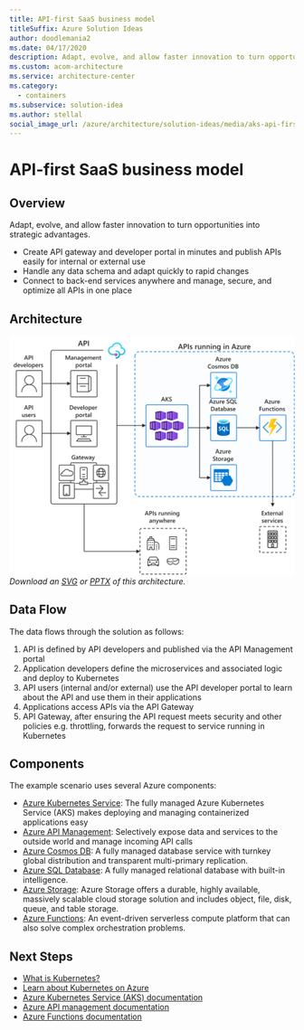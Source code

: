 ```yaml
---
title: API-first SaaS business model
titleSuffix: Azure Solution Ideas
author: doodlemania2
ms.date: 04/17/2020
description: Adapt, evolve, and allow faster innovation to turn opportunities into strategic advantages.
ms.custom: acom-architecture
ms.service: architecture-center
ms.category:
  - containers
ms.subservice: solution-idea
ms.author: stellal
social_image_url: /azure/architecture/solution-ideas/media/aks-api-first.png
---
```


# API-first SaaS business model

## Overview

Adapt, evolve, and allow faster innovation to turn opportunities into strategic advantages.

- Create API gateway and developer portal in minutes and publish APIs easily for internal or external use
- Handle any data schema and adapt quickly to rapid changes
- Connect to back-end services anywhere and manage, secure, and optimize all APIs in one place

## Architecture

![Architecture Diagram](../media/aks-api-first.png)
*Download an [SVG](../media/aks-api-first.svg) or [PPTX](../media/aks-api-first.pptx) of this architecture.*

## Data Flow

The data flows through the solution as follows:

1. API is defined by API developers and published via the API Management portal
2. Application developers define the microservices and associated logic and deploy to Kubernetes
3. API users (internal and/or external) use the API developer portal to learn about the API and use them in their applications
4. Applications access APIs via the API Gateway
5. API Gateway, after ensuring the API request meets security and other policies e.g. throttling, forwards the request to service running in Kubernetes

## Components

The example scenario uses several Azure components:

- [Azure Kubernetes Service](https://azure.microsoft.com/services/kubernetes-service/): The fully managed Azure Kubernetes Service (AKS) makes deploying and managing containerized applications easy
- [Azure API Management](https://azure.microsoft.com/services/api-management/): Selectively expose data and services to the outside world and manage incoming API calls
- [Azure Cosmos DB](https://azure.microsoft.com/services/cosmos-db/): A fully managed database service with turnkey global distribution and transparent multi-primary replication.
- [Azure SQL Database](https://azure.microsoft.com/services/sql-database/): A fully managed relational database with built-in intelligence.
- [Azure Storage](https://azure.microsoft.com/services/storage/): Azure Storage offers a durable, highly available, massively scalable cloud storage solution and includes object, file, disk, queue, and table storage.
- [Azure Functions](https://azure.microsoft.com/services/functions/): An event-driven serverless compute platform that can also solve complex orchestration problems.

## Next Steps

- [What is Kubernetes?](https://azure.microsoft.com/topic/what-is-kubernetes/)
- [Learn about Kubernetes on Azure](https://azure.microsoft.com/overview/kubernetes-on-azure/)
- [Azure Kubernetes Service (AKS) documentation](/azure/aks)
- [Azure API management documentation](/azure/api-management/)
- [Azure Functions documentation](/azure/azure-functions/)
